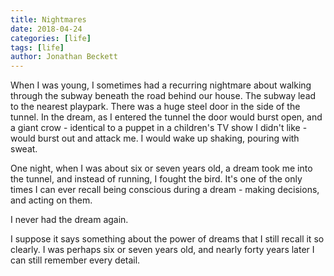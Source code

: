 ```yaml
---
title: Nightmares
date: 2018-04-24
categories: [life]
tags: [life]
author: Jonathan Beckett
---
```


When I was young, I sometimes had a recurring nightmare about walking through the subway beneath the road behind our house. The subway lead to the nearest playpark. There was a huge steel door in the side of the tunnel. In the dream, as I entered the tunnel the door would burst open, and a giant crow - identical to a puppet in a children's TV show I didn't like - would burst out and attack me. I would wake up shaking, pouring with sweat.

One night, when I was about six or seven years old, a dream took me into the tunnel, and instead of running, I fought the bird. It's one of the only times I can ever recall being conscious during a dream - making decisions, and acting on them.

I never had the dream again.

I suppose it says something about the power of dreams that I still recall it so clearly. I was perhaps six or seven years old, and nearly forty years later I can still remember every detail.